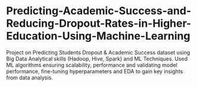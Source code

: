 # Predicting-Academic-Success-and-Reducing-Dropout-Rates-in-Higher-Education-Using-Machine-Learning
Project on Predicting Students Dropout &amp; Academic Success dataset using Big Data Analytical skills (Hadoop, Hive, Spark) and ML Techniques. Used ML algorithms ensuring scalability, performance and validating model performance, fine-tuning hyperparameters and EDA to gain key insights from data analysis.
